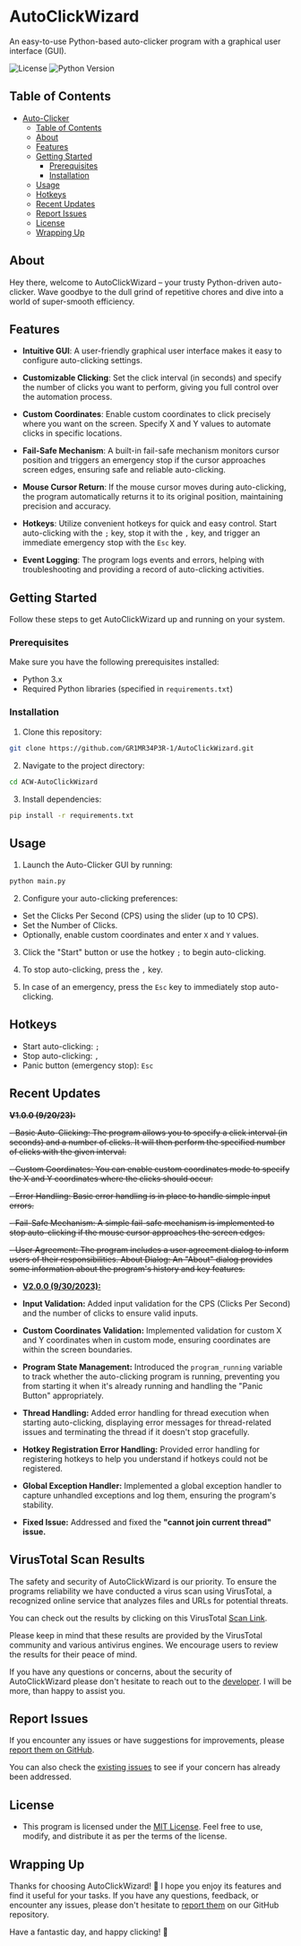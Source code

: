 # AutoClickWizard

An easy-to-use Python-based auto-clicker program with a graphical user interface (GUI).

![License](https://img.shields.io/badge/License-MIT-red.svg)
![Python Version](https://img.shields.io/badge/Python-3.8-red)


## Table of Contents

- [Auto-Clicker](#auto-clicker)
  - [Table of Contents](#table-of-contents)
  - [About](#about)
  - [Features](#features)
  - [Getting Started](#getting-started)
    - [Prerequisites](#prerequisites)
    - [Installation](#installation)
  - [Usage](#usage)
  - [Hotkeys](#hotkeys)
  - [Recent Updates](#recent-updates)
  - [Report Issues](#report-issues)
  - [License](#license)
  - [Wrapping Up](#wrapping-up)

## About

Hey there, welcome to AutoClickWizard – your trusty Python-driven auto-clicker. Wave goodbye to the dull grind of repetitive chores and dive into a world of super-smooth efficiency.

## Features

- **Intuitive GUI**: A user-friendly graphical user interface makes it easy to configure auto-clicking settings.

- **Customizable Clicking**: Set the click interval (in seconds) and specify the number of clicks you want to perform, giving you full control over the automation process.

- **Custom Coordinates**: Enable custom coordinates to click precisely where you want on the screen. Specify X and Y values to automate clicks in specific locations.

- **Fail-Safe Mechanism**: A built-in fail-safe mechanism monitors cursor position and triggers an emergency stop if the cursor approaches screen edges, ensuring safe and reliable auto-clicking.

- **Mouse Cursor Return**: If the mouse cursor moves during auto-clicking, the program automatically returns it to its original position, maintaining precision and accuracy.

- **Hotkeys**: Utilize convenient hotkeys for quick and easy control. Start auto-clicking with the `;` key, stop it with the `,` key, and trigger an immediate emergency stop with the `Esc` key.

- **Event Logging**: The program logs events and errors, helping with troubleshooting and providing a record of auto-clicking activities.

## Getting Started

Follow these steps to get AutoClickWizard up and running on your system.

### Prerequisites

Make sure you have the following prerequisites installed:

- Python 3.x
- Required Python libraries (specified in `requirements.txt`)

### Installation

1. Clone this repository:

  ```bash
  git clone https://github.com/GR1MR34P3R-1/AutoClickWizard.git
  ```

2. Navigate to the project directory:

  ```bash
  cd ACW-AutoClickWizard
  ```

3. Install dependencies:

  ```bash
  pip install -r requirements.txt
  ```

## Usage

1. Launch the Auto-Clicker GUI by running:

  ```bash
  python main.py
  ```

2. Configure your auto-clicking preferences:
- Set the Clicks Per Second (CPS) using the slider (up to 10 CPS).
- Set the Number of Clicks.
- Optionally, enable custom coordinates and enter `X` and `Y` values.

3. Click the "Start" button or use the hotkey `;` to begin auto-clicking.

4. To stop auto-clicking, press the `,` key.

5. In case of an emergency, press the `Esc` key to immediately stop auto-clicking.

## Hotkeys

- Start auto-clicking: `;`
- Stop auto-clicking: `,`
- Panic button (emergency stop): `Esc`

## Recent Updates 
~~**V1.0.0 (9/20/23):**~~

~~- Basic Auto-Clicking: The program allows you to specify a click interval (in seconds) and a number of clicks. It will then perform the specified number of clicks with the given interval.~~

~~- Custom Coordinates: You can enable custom coordinates mode to specify the X and Y coordinates where the clicks should occur.~~

~~- Error Handling: Basic error handling is in place to handle simple input errors.~~

~~- Fail-Safe Mechanism: A simple fail-safe mechanism is implemented to stop auto-clicking if the mouse cursor approaches the screen edges.~~

~~- User Agreement: The program includes a user agreement dialog to inform users of their responsibilities. About Dialog: An "About" dialog provides some information about the program's history and key features.~~

- <ins>**V2.0.0 (9/30/2023):**</ins>

- **Input Validation:** Added input validation for the CPS (Clicks Per Second) and the number of clicks to ensure valid inputs.

- **Custom Coordinates Validation:** Implemented validation for custom X and Y coordinates when in custom mode, ensuring coordinates are within the screen boundaries.

- **Program State Management:** Introduced the `program_running` variable to track whether the auto-clicking program is running, preventing you from starting it when it's already running and handling the "Panic Button" appropriately.

- **Thread Handling:** Added error handling for thread execution when starting auto-clicking, displaying error messages for thread-related issues and terminating the thread if it doesn't stop gracefully.

- **Hotkey Registration Error Handling:** Provided error handling for registering hotkeys to help you understand if hotkeys could not be registered.

- **Global Exception Handler:** Implemented a global exception handler to capture unhandled exceptions and log them, ensuring the program's stability.

- **Fixed Issue:** Addressed and fixed the **"cannot join current thread" issue.**


## VirusTotal Scan Results

The safety and security of AutoClickWizard is our priority. To ensure the programs reliability we have conducted a virus scan using VirusTotal, a recognized online service that analyzes files and URLs for potential threats.

You can check out the results by clicking on this VirusTotal [Scan Link](https://www.virustotal.com/gui/file/b9f9f5bed3552c38f1ab373c4f7cb3e82f59c691bceab3c45406663889dd0cc6/detection).

Please keep in mind that these results are provided by the VirusTotal community and various antivirus engines. We encourage users to review the results for their peace of mind.

If you have any questions or concerns, about the security of AutoClickWizard please don't hesitate to reach out to the [developer](https://github.com/GR1MR34P3R-1/AutoClickerWizard/issues). I will be more, than happy to assist you.


## Report Issues

If you encounter any issues or have suggestions for improvements, please [report them on GitHub](https://github.com/GR1MR34P3R-1/AutoClickerWizard/issues).

You can also check the [existing issues](https://github.com/GR1MR34P3R-1/AutoClickerWizard/issues) to see if your concern has already been addressed.

## License

- This program is licensed under the [MIT License](LICENSE). Feel free to use, modify, and distribute it as per the terms of the license.

## Wrapping Up

Thanks for choosing AutoClickWizard! 🚀 I hope you enjoy its features and find it useful for your tasks. If you have any questions, feedback, or encounter any issues, please don't hesitate to [report them](#issue-reporting) on our GitHub repository.

Have a fantastic day, and happy clicking! 🌟
